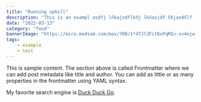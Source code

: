```yaml
---
title: "Running uphill"
description: "This is an exampl asdfj lñkajsdflkñj lkñasjdf ñkjasdñlf  ñlasjdfñlkjasdñl s"
date: "2022-03-13"
category: "food"
bannerImage: "https://miro.medium.com/max/700/1*4TJl3FitKxPqMIv-xv4ejw.jpeg"
tags:
    - example
    - test
---
```


This is sample content. The section above is called Frontmatter where we can add post metadata like title and author. You can add as little or as many properties in the frontmatter using YAML syntax.

My favorite search engine is [Duck Duck Go](https://duckduckgo.com).
